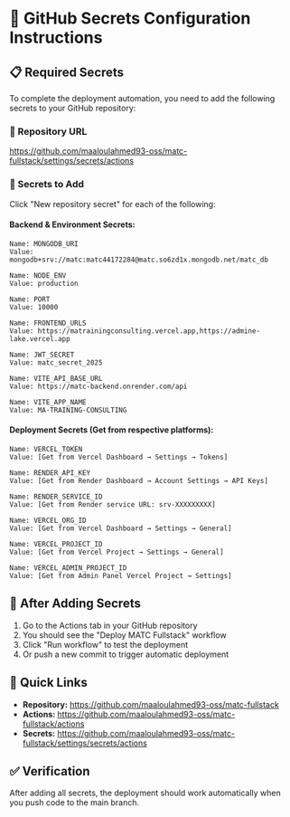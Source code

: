 # 🔐 GitHub Secrets Configuration Instructions

## 📋 Required Secrets

To complete the deployment automation, you need to add the following secrets to your GitHub repository:

### 🔗 Repository URL
https://github.com/maaloulahmed93-oss/matc-fullstack/settings/secrets/actions

### 📝 Secrets to Add

Click "New repository secret" for each of the following:

#### **Backend & Environment Secrets:**
```
Name: MONGODB_URI
Value: mongodb+srv://matc:matc44172284@matc.so6zd1x.mongodb.net/matc_db

Name: NODE_ENV
Value: production

Name: PORT
Value: 10000

Name: FRONTEND_URLS
Value: https://matrainingconsulting.vercel.app,https://admine-lake.vercel.app

Name: JWT_SECRET
Value: matc_secret_2025

Name: VITE_API_BASE_URL
Value: https://matc-backend.onrender.com/api

Name: VITE_APP_NAME
Value: MA-TRAINING-CONSULTING
```

#### **Deployment Secrets (Get from respective platforms):**
```
Name: VERCEL_TOKEN
Value: [Get from Vercel Dashboard → Settings → Tokens]

Name: RENDER_API_KEY
Value: [Get from Render Dashboard → Account Settings → API Keys]

Name: RENDER_SERVICE_ID
Value: [Get from Render service URL: srv-XXXXXXXXX]

Name: VERCEL_ORG_ID
Value: [Get from Vercel Dashboard → Settings → General]

Name: VERCEL_PROJECT_ID
Value: [Get from Vercel Project → Settings → General]

Name: VERCEL_ADMIN_PROJECT_ID
Value: [Get from Admin Panel Vercel Project → Settings]
```

## 🚀 After Adding Secrets

1. Go to the Actions tab in your GitHub repository
2. You should see the "Deploy MATC Fullstack" workflow
3. Click "Run workflow" to test the deployment
4. Or push a new commit to trigger automatic deployment

## 🔗 Quick Links

- **Repository:** https://github.com/maaloulahmed93-oss/matc-fullstack
- **Actions:** https://github.com/maaloulahmed93-oss/matc-fullstack/actions
- **Secrets:** https://github.com/maaloulahmed93-oss/matc-fullstack/settings/secrets/actions

## ✅ Verification

After adding all secrets, the deployment should work automatically when you push code to the main branch.
